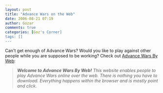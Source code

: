 ```yaml
---
layout: post
title: "Advance Wars on the Web"
date: 2006-08-21 07:19
author: Gozar
comments: true
categories: [Goz's Corner]
tags: []
---
```

Can't get enough of Advance Wars? Would you like to play against other people while you are supposed to be working? Check out <a href="http://awbw.amarriner.com/">Advance Wars By Web</a>:
<blockquote><em><strong>Welcome to Advance Wars By Web!</strong>
This website enables people to play Advance Wars online over the web. There is nothing you have to download. Everything happens within the browser and is mostly point and click.</em></blockquote>
